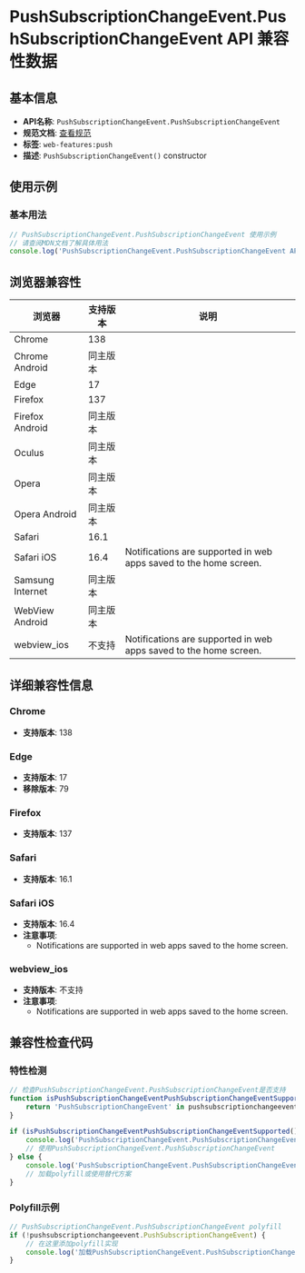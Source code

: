 # PushSubscriptionChangeEvent.PushSubscriptionChangeEvent API 兼容性数据

## 基本信息

- **API名称**: `PushSubscriptionChangeEvent.PushSubscriptionChangeEvent`
- **规范文档**: [查看规范](https://w3c.github.io/push-api/#dom-pushsubscriptionchangeevent-constructor)
- **标签**: `web-features:push`
- **描述**: `PushSubscriptionChangeEvent()` constructor

## 使用示例

### 基本用法

```javascript
// PushSubscriptionChangeEvent.PushSubscriptionChangeEvent 使用示例
// 请查阅MDN文档了解具体用法
console.log('PushSubscriptionChangeEvent.PushSubscriptionChangeEvent API');
```

## 浏览器兼容性

| 浏览器 | 支持版本 | 说明 |
|--------|----------|------|
| Chrome | 138 |  |
| Chrome Android | 同主版本 |  |
| Edge | 17 |  |
| Firefox | 137 |  |
| Firefox Android | 同主版本 |  |
| Oculus | 同主版本 |  |
| Opera | 同主版本 |  |
| Opera Android | 同主版本 |  |
| Safari | 16.1 |  |
| Safari iOS | 16.4 | Notifications are supported in web apps saved to the home screen. |
| Samsung Internet | 同主版本 |  |
| WebView Android | 同主版本 |  |
| webview_ios | 不支持 | Notifications are supported in web apps saved to the home screen. |

## 详细兼容性信息

### Chrome

- **支持版本**: 138

### Edge

- **支持版本**: 17
- **移除版本**: 79

### Firefox

- **支持版本**: 137

### Safari

- **支持版本**: 16.1

### Safari iOS

- **支持版本**: 16.4
- **注意事项**:
  - Notifications are supported in web apps saved to the home screen.

### webview_ios

- **支持版本**: 不支持
- **注意事项**:
  - Notifications are supported in web apps saved to the home screen.

## 兼容性检查代码

### 特性检测

```javascript
// 检查PushSubscriptionChangeEvent.PushSubscriptionChangeEvent是否支持
function isPushSubscriptionChangeEventPushSubscriptionChangeEventSupported() {
    return 'PushSubscriptionChangeEvent' in pushsubscriptionchangeevent && typeof pushsubscriptionchangeevent.PushSubscriptionChangeEvent === 'function';
}

if (isPushSubscriptionChangeEventPushSubscriptionChangeEventSupported()) {
    console.log('PushSubscriptionChangeEvent.PushSubscriptionChangeEvent 支持');
    // 使用PushSubscriptionChangeEvent.PushSubscriptionChangeEvent
} else {
    console.log('PushSubscriptionChangeEvent.PushSubscriptionChangeEvent 不支持，需要polyfill');
    // 加载polyfill或使用替代方案
}
```

### Polyfill示例

```javascript
// PushSubscriptionChangeEvent.PushSubscriptionChangeEvent polyfill
if (!pushsubscriptionchangeevent.PushSubscriptionChangeEvent) {
    // 在这里添加polyfill实现
    console.log('加载PushSubscriptionChangeEvent.PushSubscriptionChangeEvent polyfill');
}
```

